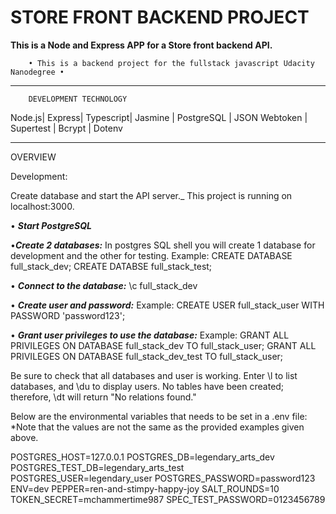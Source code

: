 STORE FRONT BACKEND PROJECT
=======================================================
**This is a Node and Express APP for a Store front backend API.**

        • This is a backend project for the fullstack javascript Udacity Nanodegree •
_______________________________________________________________________        
        DEVELOPMENT TECHNOLOGY
 Node.js| Express| Typescript| Jasmine | PostgreSQL | JSON Webtoken | Supertest | Bcrypt | Dotenv 
 ___________________________________________________________________

OVERVIEW

Development:

Create database and start the API server._ This project is running on localhost:3000.

• **_Start PostgreSQL_**

•**_Create 2 databases:_** In postgres SQL shell you will create 1 database for development and the other for testing. 
  Example: CREATE DATABASE full_stack_dev; CREATE DATABSE full_stack_test;

• **_Connect to the database:_** \c full_stack_dev

• **_Create user and password:_** 
Example: CREATE USER full_stack_user WITH PASSWORD 'password123';

• **_Grant user privileges to use the database:_** 
Example: GRANT ALL PRIVILEGES ON DATABASE full_stack_dev TO full_stack_user;
         GRANT ALL PRIVILEGES ON DATABASE full_stack_dev_test TO full_stack_user;
         
Be sure to check that all databases and user is working. Enter \l to list databases, and \du to display users.
No tables have been created; therefore, \dt will return "No relations found."

Below are the environmental variables that needs to be set in a .env file:
*Note that the values are not the same as the provided examples given above. 

POSTGRES_HOST=127.0.0.1
POSTGRES_DB=legendary_arts_dev
POSTGRES_TEST_DB=legendary_arts_test
POSTGRES_USER=legendary_user
POSTGRES_PASSWORD=password123
ENV=dev
PEPPER=ren-and-stimpy-happy-joy
SALT_ROUNDS=10
TOKEN_SECRET=mchammertime987
SPEC_TEST_PASSWORD=0123456789


